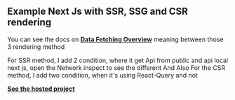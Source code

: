 ## Example Next Js with SSR, SSG and CSR rendering

You can see the docs on [**Data Fetching Overview**](https://nextjs.org/docs/basic-features/data-fetching/overview) meaning between those 3 rendering method

For SSR method, I add 2 condition, where it get Api from public and api local next js, open the Network inspect to see the different
And Also For the CSR method, I add two condition, when it's using React-Query and not

[**See the hosted project**](https://next-js-ssr-ssg-csr.vercel.app/)